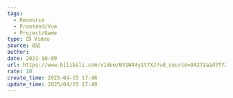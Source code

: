 ```yaml
---
tags:
  - Resource
  - Frontend/Vue
  - Project/Game
type: 📺 Video
source: B站
author: 
date: 2021-10-09
url: https://www.bilibili.com/video/BV1W44y1t7XJ?vd_source=84272a2d7f72158b38778819be5bc6ad
rate: 10
create_time: 2025-04-15 17:46
update_time: 2025/04/15 17:49
---
```

